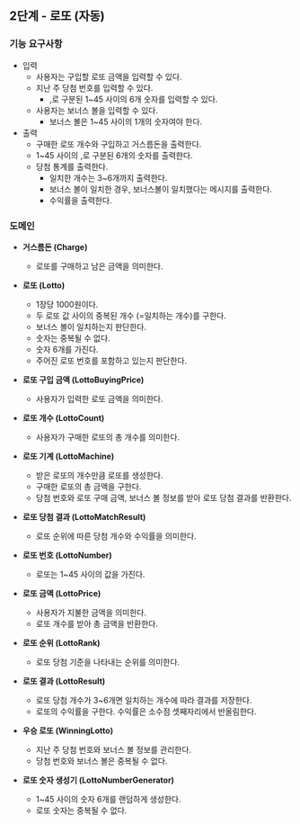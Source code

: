 ## 2단계 - 로또 (자동)

### 기능 요구사항
- 입력
  - 사용자는 구입할 로또 금액을 입력할 수 있다.
  - 지난 주 당첨 번호를 입력할 수 있다.
    - ,로 구분된 1~45 사이의 6개 숫자를 입력할 수 있다.
  - 사용자는 보너스 볼을 입력할 수 있다.
    - 보너스 볼은 1~45 사이의 1개의 숫자여야 한다.
- 출력
  - 구매한 로또 개수와 구입하고 거스름돈을 출력한다.
  - 1~45 사이의 ,로 구분된 6개의 숫자를 출력한다.
  - 당첨 통계를 출력한다.
    - 일치한 개수는 3~6개까지 출력한다.
    - 보너스 볼이 일치한 경우, 보너스볼이 일치했다는 메시지를 출력한다.
    - 수익률을 출력한다.

### 도메인
- **거스름돈 (Charge)**
  - 로또를 구매하고 남은 금액을 의미한다.


- **로또 (Lotto)**
  - 1장당 1000원이다.
  - 두 로또 값 사이의 중복된 개수 (=일치하는 개수)를 구한다.
  - 보너스 볼이 일치하는지 판단한다.
  - 숫자는 중복될 수 없다.
  - 숫자 6개를 가진다.
  - 주어진 로또 번호를 포함하고 있는지 판단한다.


- **로또 구입 금액 (LottoBuyingPrice)**
  - 사용자가 입력한 로또 금액을 의미한다.


- **로또 개수 (LottoCount)**
  - 사용자가 구매한 로또의 총 개수를 의미한다.


- **로또 기계 (LottoMachine)**
  - 받은 로또의 개수만큼 로또를 생성한다.
  - 구매한 로또의 총 금액을 구한다. 
  - 당첨 번호와 로또 구매 금액, 보너스 볼 정보를 받아 로또 당첨 결과를 반환한다.



- **로또 당첨 결과 (LottoMatchResult)**
  - 로또 순위에 따른 당첨 개수와 수익률을 의미한다.


- **로또 번호 (LottoNumber)**
  - 로또는 1~45 사이의 값을 가진다.


- **로또 금액 (LottoPrice)**
  - 사용자가 지불한 금액을 의미한다.
  - 로또 개수를 받아 총 금액을 반환한다.


- **로또 순위 (LottoRank)**
  - 로또 당첨 기준을 나타내는 순위를 의미한다.


- **로또 결과 (LottoResult)**
  - 로또 당첨 개수가 3~6개면 일치하는 개수에 따라 결과를 저장한다.
  - 로또의 수익률을 구한다. 수익률은 소수점 셋째자리에서 반올림한다.

- **우승 로또 (WinningLotto)**
  - 지난 주 당첨 번호와 보너스 볼 정보를 관리한다.
  - 당첨 번호와 보너스 볼은 중복될 수 없다.


- **로또 숫자 생성기 (LottoNumberGenerator)**
  - 1~45 사이의 숫자 6개를 랜덤하게 생성한다.
  - 로또 숫자는 중복될 수 없다.

